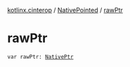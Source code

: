 [kotlinx.cinterop](../index.md) / [NativePointed](index.md) / [rawPtr](./raw-ptr.md)

# rawPtr

`var rawPtr: `[`NativePtr`](../-native-ptr.md)